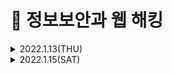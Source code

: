# 📌 정보보안과 웹 해킹

<details>

<summary> 2022.1.13(THU)</summary>
<div markdown="1">

## 정보보안
### 1. 관리적 방안
- 개인정보보호법, 정보통신망법, 전자금융감독규정 등 보안 관련 법령에 대한 준수
- 사내 보안 정책 수립 및 관리
- 신입 사원 보안 교육
### 2. 물리적 방안
- CCTV 설치 및 운영
- 출입통제시스템 설치 및 운영
- 금속탐지기 설치 및 운영 출력물 보안솔루션 도입 및 운영
- 시건장치 사용
### 3. 기술적 방안 
- 보안장비를 통한 유해사이트 접근 차단
- 백신, NAX, EDR 등의 보안 솔루션 도입
- 시스템 보안 패치 관리
- 취약점 진단 / 모의해킹

## 해킹
### 해킹의 어원
- 1950년대 말 MIT의 동아리 모임에서 사용한 'HACK'이라는 말에서 유래됨
- 당시 'HACK'은 작업과정 그 자체에서 느껴지는 순수한 즐거움을 의미함
- 시스템 내 약한점을 찾아 해결하고, 악의적인 이용을 방지하는 행위에서 시작됨

### 해킹의 종류
#### 시스템 해킹
- 시스템을 대상으로 하는 공격
- 공격 결과가 시스템의 정상적인 흐름에 영향을 미침
- 시스템의 잘못된 설정, 프로그램의 취약점 등을 이용하여 주어진 권한을 벗어나 관리자로 권한을 상승하는 등 해커가 원하는 방향으로 시스템을 공격
> ex) Buffer Overflow, Use after free etc...
#### 네트워크 해킹
- 인터넷 통신구간을 대상으로 하는 공격
- 공격 결과가 인터넷 통신상에 문제를 일으킴
- 서비스를 운영하는 시스템에 대하여 수많은 통신을 일으켜 장애를 야기하거나 같은 인터넷 통신구간에서 다른 사람의 통신 내용을 훔쳐보는 등 인터넷 통신 구간에 문제를 일으킴
> ex) Spoofing, Sniffing, DoS, Flooding etc...
#### 웹 서비스 해킹
- 웹 서비스를 대상으로 하는 공격
- 공격 결과 웹 서비스의 기밀성, 무결성, 가용성을 침해함
- 회원 가입된 사용자의 정보 유출, 웹 사이트를 통한 악성코드 유포, 사용할 수 없는 기능을 사용하는 등 해커가 웹 서비스의 기밀성, 무결성, 가용성을 침해함
> ex) SQL Injection, XSS, CSRF etc...
  
</div>
</details>

 
<details>
<summary> 2022.1.15(SAT)</summary>
<div markdown="1">

## OS와 네트워크란?
### OS의 정의
- Operating System의 줄임말이며 운영체제.
  - 운영체제: 컴퓨터의 하드웨어 시스템을 효율적으로 운영하기 위한 소프트웨어. 컴퓨터를 작동하고 시스템 전체를 감시하며, 처리하여야 할 데이터의 관리와 작업 계획 따위를 조정하는 여러 가지의 프로그램으로 구성되어 있다.
  
### OS의 역할
- 키보드, 마우스, 모니터, 프린터와 같은 입력/출력을 위한 기기를 관리함
- 컴퓨터에 생성, 삭제, 변경되는 파일들에 대해 관리함
- 여러 프로그램을 실행하고 관리함
  
### 네트워크의 정의
- 어떠한 일이나 문제점을 처리하는데 각 기관 따위가 긴밀하게 연결되어 조직적이고 효율적으로 움직일 수 있도록 만든 체계
### 컴퓨터 네트워크의 정의 
- 랜(LAN)이나 모뎀 따위의 통신 설비를 갖춘 컴퓨터를 이용하여 서로 연결시켜 주는 조직이나 체계.
  - 위치에 상관없이 서로 통신이 가능하다.

### 컴퓨터 네트워크의 종류
#### LAN (Local Area Network)
-> 근거리 영역 네트워크
#### MAN(Metropolitan Area Network)
-> 대도시 영역 네트워크
#### WAN (Wide Area Network)
-> 광대역 네트워크
  
### 네트워크의 통신 방식
- 회선 교환 방식
  - 발신 장치로부터의 접속 정보에 따라, 스위치로 회로망의 입선 단자와 출선 단자 간에 직접적으로 정보가 전달되는 접속 경로를 설정하여 통신 정보를 송수신하는 방식. 현재의 전화 교환이 대부분 이 방식을 채용하고 있다.
- 패킷 교환 방식
  - 축적 교환 방식의 일종. 메시지 교환 방식이 전문을 완전히 축출한 다음 송출하는 데 반하여 이 방식은 모든 전문을 패킷 단위로 분할하여 단위마다 수신인의 주소나 그 밖의 정보를 부가하여 전송하는 방식이다.

## IP 주소와 도메인
### IP 주소의 정의
- tcp/ip 프로토콜을 사용하여 통신을 할 때, 송신자와 수신자를 구별하기 위한 고유의 주소.
> ex) 192.168.1.2(숫자로 이루어진 컴퓨터의 주소)
### 공인 IP 주소             
1. 공인기관 인증
2. 공개된 IP 주소
3. 아무나 접근 가능 

### 사설 IP 주소
1. 공인되지 않음
2. 비공개된 IP 주소
3. 아무나 접근 불가
#### 사설 IP 주소가 왜 필요할까?
- IP 주소는 12자리의 숫자로 이루어져 있다.
  - 생성 할 수 있는 공인 IP 주소에 한계가 있다.
- 공인 IP 주소는 누구나 접근할 수 있다.
  - 누구나 내컴퓨터에 접근할 수 있다.
#### 도메인의 정의
- 숫자로 이루어진 인터넷상의 컴퓨터 주소를 영문으로 표현한 것.
  
## 웹이란?
### 웹의 정의
- 보통 WWW(World wide web)이라고 불린다. 제공하는 정보 검색 서비스로 텍스트만 제공했던 기존의 정보 서비스와는 달리 그림, 동화상, 소리 등도 모두 지원하고 있다. 또 하이퍼텍스트 개념을 도입하여 쉽게 원하는 정보와 관련된 정보를 찾아볼 수 있는 특징을 갖고 있다. 그래픽 환경으로 손쉬운 사용법이 현재 인터넷이 급부상하게 된 하나의 원인이다.
### 웹 캐시의 정의
- 서버 지연을 줄이기 위해 웹 페이지, 이미지, 기타 유형의 웹 멀티미디어 등의 웹 문서들을 임시 저장하기 위한 정보기술이다.
  - 재방문 시, 저장된 파일을 그대로 불러와, 속도가 빨라짐.
### 쿠기의 정의
- 인터넷 웹사이트의 방문기록을 남겨 사용자와 웹사이트 사이를 매개해 주는 정보.
  
### 클라이언트의 정의
- 서버 시스템과 연결하여 주된 작업이나 정보를 서버에게 요청하고 그 결과를 돌려받는 컴퓨터 시스템.
### 서버의 정의
- 주된 정보의 제공이나 작업을 수행하는 컴퓨터 시스템. 서버는 클라이언트 시스템이 요청한 작업이나 정보의 수행 결과를 돌려준다.
  
### 웹 서핑을 하기 위한 절차
> Windows
1. 컴퓨터 조립/ 구매 -> 하드웨어
2. 컴퓨터에 Windows 설치 -> 운영체제
3. 인터넷 익스플로러 실행 -> 브라우저
4. 사이트 접속 -> 웹

![클라이언트, 서버](https://user-images.githubusercontent.com/87464750/149621495-72d97d16-a812-46e0-9622-8f0e799653a6.png)
### DNS(Domain Name Server)의 정의
- 특정 네트워크에 속한 특정 호스트에 접속하기 위해 일일이 숫자로 된 IP주소를 기억하지 않고 도메인 네임만으로도 가능하기 위해 도매인 네임을 IP주소로 전환시켜 주는 시스템.
  - 'sis.snu.ac.kr'와 같이 문자로 구성되어 있어서 숫자 보다는 이름을 이해하거나 기억하기 쉽다.

## 웹 서비스 구성 요소
### 프론트 엔드
1. 홈페이지 구조 설계 - HTML
2. 홈페이지 디자인 - CSS
3. 동적인 움직임 개발 - Javascript
##### 클라이언트 사이드 언어로 개발

### 백엔드
1. 사용자의 요청을 받고 응답 - Web Server 설치
  - Web Server: 사용자의 요청을 받고, 응답해주는 역할
  > Ex. Apache, Nginx
2. 상황에 맞는 기능 개발 - PHP, JSP 등 개발
  - 서버 사이드 언어: 실질적인 기능을 수행하는 언어
  > Ex. PHP, JSP, ASP 등
3. 개발한 기능 해석 - 해석기 설치 OR WAS 
  - 서버사이드 언어 해석기: 서버사이드 언어를 해석하여 실행함 크게 2종류로 나뉨
   - 1. Web Server에 모듈 형태로 설치 > EX.PHP
   - 2. 전용 WAS 설치 > EX.JSP
  ###### WAS
  - Web Application Server의 약자로, 기존 Web Server의 기능에 서버사이드 언어에 대한 해석 기능이 추가된 소프트웨어 > EX. Tomcat, JBoss Jeus 등
4. 데이터 저장 - Database 구축
  ###### DataBase
  - 저장된 데이터의 집합체.
  - DBMS라는 소프트웨어를 통해 데이터를 추가, 삭제, 수정하며 관리함.
  ###### DBMS
  -DataBase Management System의 약자로 DataBase를 관리하는 소프트웨어
  > EX. MySQL, Oracle, MSSSQL 등
  
##### 필요한 소프트웨어 설치 서버사이드 언어로 개발
  
### 웹 서비스를 위해 필요한 것
1. 클라이언트 사이드 언어로 개발/프로그래밍
2. Web Server 설치
3. 서버 사이드 언어로 개발/ 프로그래밍
4. 모듈 형태로 해석기 또는 WAS 설치
5. DBMS 설치

  
  
  
 






  

